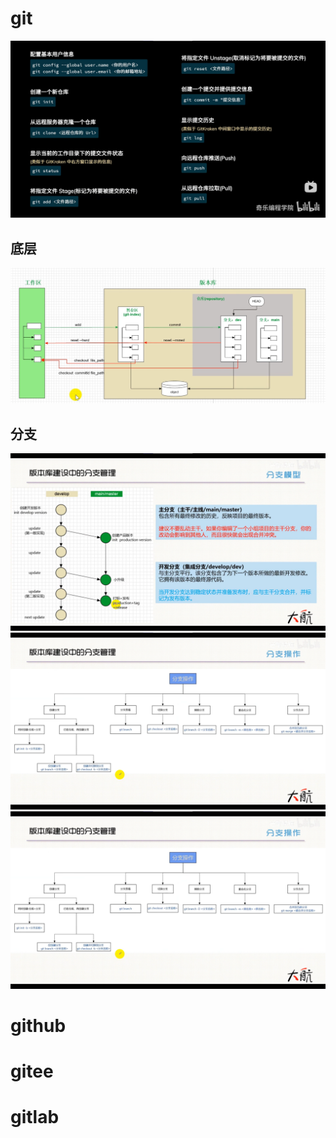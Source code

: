 # git
![1677564569349](image/介绍/1677564569349.png)
## 底层
![1678805399086](image/介绍/1678805399086.png)
## 分支
![1678806341473](image/介绍/1678806341473.png)
![1678806386118](image/介绍/1678806386118.png)![1678806386426](image/介绍/1678806386426.png)
# github
# gitee
# gitlab

